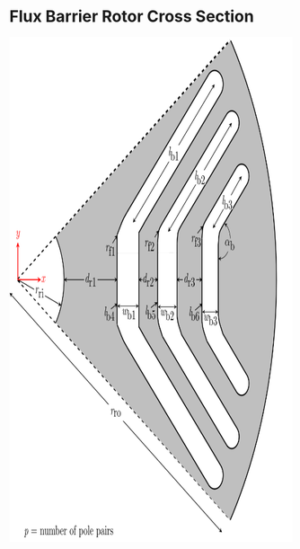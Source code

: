 # Flux Barrier Rotor Cross Section

<img src="./CrossSectFluxBarrierRotor.svg" width="900" height="900" />